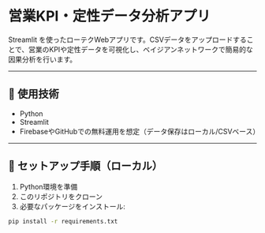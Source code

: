 # 営業KPI・定性データ分析アプリ

Streamlit を使ったローテクWebアプリです。CSVデータをアップロードすることで、営業のKPIや定性データを可視化し、ベイジアンネットワークで簡易的な因果分析を行います。

---

## 🧰 使用技術

- Python
- Streamlit
- FirebaseやGitHubでの無料運用を想定（データ保存はローカル/CSVベース）

---

## 🚀 セットアップ手順（ローカル）

1. Python環境を準備
2. このリポジトリをクローン
3. 必要なパッケージをインストール:

```bash
pip install -r requirements.txt
